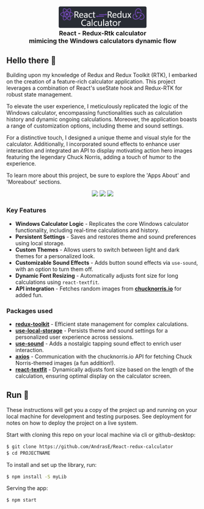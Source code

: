 <h3 align="center">
  <a href="https://react-rtk-calculator.netlify.app/" target="_blank" rel="noopener noreferrer">
  <img src="https://github.com/AndrasE/raw-readme/blob/main/calculator.png?raw=true" width="230">
  </a>
  <br/>
  React - Redux-Rtk calculator 
  <br> 
  mimicing the Windows calculators dynamic flow
</h3>

## Hello there 👋

Building upon my knowledge of Redux and Redux Toolkit (RTK), I embarked on the creation of a feature-rich calculator application. This project leverages a combination of React's useState hook and Redux-RTK for robust state management.

To elevate the user experience, I meticulously replicated the logic of the Windows calculator, encompassing functionalities such as calculation history and dynamic ongoing calculations. Moreover, the application boasts a range of customization options, including theme and sound settings.

For a distinctive touch, I designed a unique theme and visual style for the calculator. Additionally, I incorporated sound effects to enhance user interaction and integrated an API to display motivating action hero images featuring the legendary Chuck Norris, adding a touch of humor to the experience.

To learn more about this project, be sure to explore the 'Apps About' and 'Moreabout' sections.

<div align="center">
<img src="https://github.com/AndrasE/React-redux-calculator/assets/75881631/8dedc741-8f52-43d7-bb28-bae4c91e4861" width="280">
<img src="https://github.com/AndrasE/React-redux-calculator/assets/75881631/ebb190c8-d440-4d13-8177-96a08deaf8ad" width="280">
<img src="https://github.com/AndrasE/React-redux-calculator/assets/75881631/5b27381c-f39f-4164-8e73-5ed9ef0d3c9c" width="280">
</div>

### Key Features

- **Windows Calculator Logic** - Replicates the core Windows calculator functionality, including real-time calculations and history.
- **Persistent Settings** - Saves and restores theme and sound preferences using local storage.
- **Custom Themes** - Allows users to switch between light and dark themes for a personalized look.
- **Customizable Sound Effects** - Adds button sound effects via `use-sound`, with an option to turn them off.
- **Dynamic Font Resizing** - Automatically adjusts font size for long calculations using `react-textfit`.
- **API integration** - Fetches random images from **[chucknorris.io](https://api.chucknorris.io/)** for added fun.

### Packages used

- **[redux-toolkit](https://redux-toolkit.js.org/)** - Efficient state management for complex calculations.
- **[use-local-storage](https://www.npmjs.com/package/use-local-storage)** - Persists theme and sound settings for a personalized user experience across sessions.
- **[use-sound](https://www.joshwcomeau.com/react/announcing-use-sound-react-hook/)** - Adds a nostalgic tapping sound effect to enrich user interaction.
- **[axios](https://www.npmjs.com/package/axios)** - Communication with the chucknorris.io API for fetching Chuck Norris-themed images (a fun addition!).
- **[react-textfit](https://www.npmjs.com/package/react-textfit)** - Dynamically adjusts font size based on the length of the calculation, ensuring optimal display on the calculator screen. 

## Run 🚀

These instructions will get you a copy of the project up and running on your local machine for development and testing purposes. See deployment for notes on how to deploy the project on a live system.

Start with cloning this repo on your local machine via cli or github-desktop:

```sh
$ git clone https://github.com/AndrasE/React-redux-calculator
$ cd PROJECTNAME
```

To install and set up the library, run:

```sh
$ npm install -S myLib
```

Serving the app:

```sh
$ npm start
```
